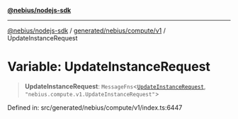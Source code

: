 [**@nebius/nodejs-sdk**](../../../../../README.md)

***

[@nebius/nodejs-sdk](../../../../../README.md) / [generated/nebius/compute/v1](../README.md) / UpdateInstanceRequest

# Variable: UpdateInstanceRequest

> **UpdateInstanceRequest**: `MessageFns`\<[`UpdateInstanceRequest`](../interfaces/UpdateInstanceRequest.md), `"nebius.compute.v1.UpdateInstanceRequest"`\>

Defined in: src/generated/nebius/compute/v1/index.ts:6447
